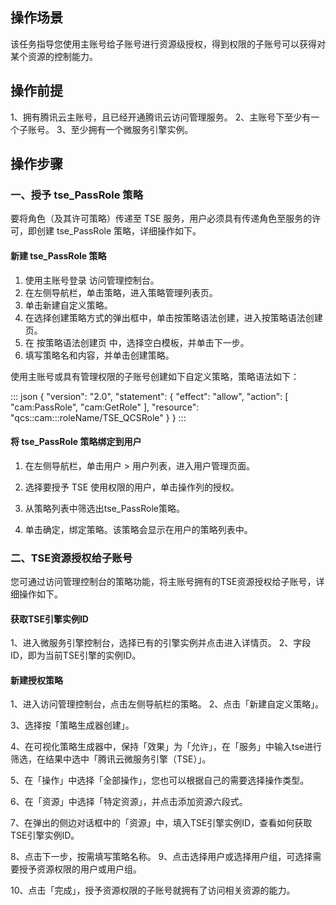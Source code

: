 ## 操作场景

该任务指导您使用主账号给子账号进行资源级授权，得到权限的子账号可以获得对某个资源的控制能力。
## 操作前提
1、拥有腾讯云主账号，且已经开通腾讯云访问管理服务。
2、主账号下至少有一个子账号。
3、至少拥有一个微服务引擎实例。

## 操作步骤
### 一、授予 tse_PassRole 策略
要将角色（及其许可策略）传递至 TSE 服务，用户必须具有传递角色至服务的许可，即创建 tse_PassRole 策略，详细操作如下。
#### 新建 tse_PassRole 策略
1. 使用主账号登录 访问管理控制台。
2. 在左侧导航栏，单击策略，进入策略管理列表页。
3. 单击新建自定义策略。
4. 在选择创建策略方式的弹出框中，单击按策略语法创建，进入按策略语法创建页。
5. 在 按策略语法创建页 中，选择空白模板，并单击下一步。
6. 填写策略名和内容，并单击创建策略。

使用主账号或具有管理权限的子账号创建如下自定义策略，策略语法如下：

:::  json
{
"version": "2.0",
"statement": {
"effect": "allow",
"action": [
"cam:PassRole",
"cam:GetRole"
],
"resource": "qcs::cam:::roleName/TSE_QCSRole"
}
}
:::

#### 将 tse_PassRole 策略绑定到用户
1. 在左侧导航栏，单击用户 > 用户列表，进入用户管理页面。
2. 选择要授予 TSE 使用权限的用户，单击操作列的授权。
3. 从策略列表中筛选出tse_PassRole策略。

4. 单击确定，绑定策略。该策略会显示在用户的策略列表中。


### 二、TSE资源授权给子账号
您可通过访问管理控制台的策略功能，将主账号拥有的TSE资源授权给子账号，详细操作如下。
#### 获取TSE引擎实例ID
1、进入微服务引擎控制台，选择已有的引擎实例并点击进入详情页。
2、字段ID，即为当前TSE引擎的实例ID。
#### 新建授权策略
1、进入访问管理控制台，点击左侧导航栏的策略。
2、点击「新建自定义策略」。

3、选择按「策略生成器创建」。

4、在可视化策略生成器中，保持「效果」为「允许」，在「服务」中输入tse进行筛选，在结果中选中「腾讯云微服务引擎（TSE）」。

5、在「操作」中选择「全部操作」，您也可以根据自己的需要选择操作类型。

6、在「资源」中选择「特定资源」，并点击添加资源六段式。

7、在弹出的侧边对话框中的「资源」中，填入TSE引擎实例ID，查看如何获取TSE引擎实例ID。

8、点击下一步，按需填写策略名称。
9、点击选择用户或选择用户组，可选择需要授予资源权限的用户或用户组。

10、点击「完成」，授予资源权限的子账号就拥有了访问相关资源的能力。
